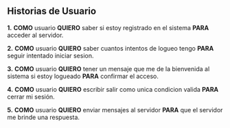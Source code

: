 ## Historias de Usuario
**1.** **COMO** usuario **QUIERO** saber si estoy registrado en el sistema **PARA** acceder al servidor.

**2.** **COMO** usuario **QUIERO** saber cuantos intentos de logueo tengo **PARA** seguir intentado iniciar sesion.

**3.** **COMO** usuario **QUIERO** tener un mensaje que me de la bienvenida al sistema si estoy logueado **PARA** confirmar el acceso.

**4.** **COMO** usuario **QUIERO** escribir salir como unica condicion valida **PARA** cerrar mi sesión.

**5.** **COMO** usuario **QUIERO** enviar mensajes al servidor **PARA** que el servidor me brinde una respuesta.

